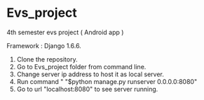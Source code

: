 # Evs_project
4th semester evs project ( Android app )

Framework : Django 1.6.6.


1. Clone the repository.
2. Go to Evs_project folder from command line.
3. Change server ip address to host it as local server.
4. Run command " "$python manage.py runserver 0.0.0.0:8080" 
5. Go to url "localhost:8080" to see server running.
